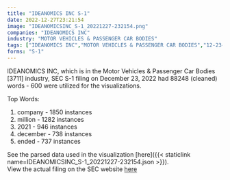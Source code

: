 ```yaml
---
title: "IDEANOMICS INC S-1"
date: 2022-12-27T23:21:54
image: "IDEANOMICSINC_S-1_20221227-232154.png"
companies: "IDEANOMICS INC"
industry: "MOTOR VEHICLES & PASSENGER CAR BODIES"
tags: ["IDEANOMICS INC","MOTOR VEHICLES & PASSENGER CAR BODIES","12-23-2022","S-1"]
forms: "S-1"
---
```

IDEANOMICS INC, which is in the Motor Vehicles & Passenger Car Bodies [3711] industry, SEC S-1 filing on December 23, 2022 had 88248 (cleaned) words - 600 were utilized for the visualizations.

Top Words:
1. company - 1850 instances
2. million - 1282 instances
3. 2021 - 946 instances
4. december - 738 instances
5. ended - 737 instances


See the parsed data used in the visualization [here]({{< staticlink name=IDEANOMICSINC_S-1_20221227-232154.json >}}).  
View the actual filing on the SEC website [here](https://www.sec.gov/Archives/edgar/data/837852/0001410578-22-003588.txt)